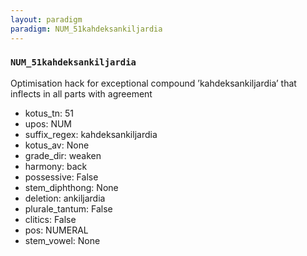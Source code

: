 ```yaml
---
layout: paradigm
paradigm: NUM_51kahdeksankiljardia
---
```

### ` NUM_51kahdeksankiljardia `

Optimisation hack for exceptional compound ’kahdeksankiljardia’ that inflects in all parts with agreement
* kotus_tn: 51
* upos: NUM
* suffix_regex: kahdeksankiljardia
* kotus_av: None
* grade_dir: weaken
* harmony: back
* possessive: False
* stem_diphthong: None
* deletion: ankiljardia
* plurale_tantum: False
* clitics: False
* pos: NUMERAL
* stem_vowel: None

